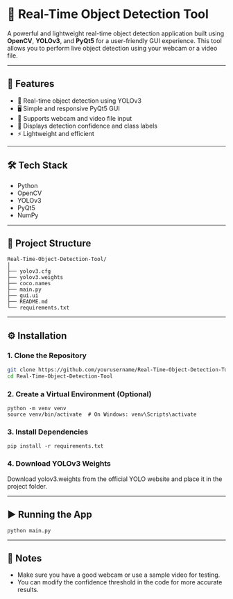 # 🧠 Real-Time Object Detection Tool

A powerful and lightweight real-time object detection application built using **OpenCV**, **YOLOv3**, and **PyQt5** for a user-friendly GUI experience. This tool allows you to perform live object detection using your webcam or a video file.

---

## 🚀 Features

- 🎥 Real-time object detection using YOLOv3
- 🖥️ Simple and responsive PyQt5 GUI
- 📂 Supports webcam and video file input
- 💾 Displays detection confidence and class labels
- ⚡ Lightweight and efficient

---

## 🛠️ Tech Stack

- Python
- OpenCV
- YOLOv3
- PyQt5
- NumPy

---

## 📁 Project Structure
```
Real-Time-Object-Detection-Tool/
│
├── yolov3.cfg
├── yolov3.weights
├── coco.names
├── main.py
├── gui.ui
├── README.md
└── requirements.txt
```

---

## ⚙️ Installation

### 1. Clone the Repository

```bash
git clone https://github.com/yourusername/Real-Time-Object-Detection-Tool.git
cd Real-Time-Object-Detection-Tool
```

### 2. Create a Virtual Environment (Optional)

```
python -m venv venv
source venv/bin/activate  # On Windows: venv\Scripts\activate
```

### 3. Install Dependencies

```
pip install -r requirements.txt
```

### 4. Download YOLOv3 Weights

Download yolov3.weights from the official YOLO website and place it in the project folder.

---

## ▶️ Running the App
```
python main.py
```

---

## 📌 Notes

- Make sure you have a good webcam or use a sample video for testing.
- You can modify the confidence threshold in the code for more accurate results.

